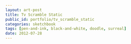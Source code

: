 ```yaml
---
layout: art-post
title: Tv Scramble Static
public_id: portfolio/tv_scramble_static
categories: sketchbook
tags: [pen-and-ink, black-and-white, doodle, surreal]
date: 2012-07-28
---
```

